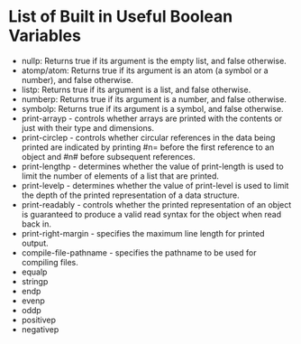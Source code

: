 # List of Built in Useful Boolean Variables
* nullp: Returns true if its argument is the empty list, and false otherwise.
* atomp/atom: Returns true if its argument is an atom (a symbol or a number), and false otherwise.
* listp: Returns true if its argument is a list, and false otherwise.
* numberp: Returns true if its argument is a number, and false otherwise.
* symbolp: Returns true if its argument is a symbol, and false otherwise.
* print-arrayp - controls whether arrays are printed with the contents or just with their type and dimensions.
* print-circlep - controls whether circular references in the data being printed are indicated by printing #n= before the first reference to an object and #n# before subsequent references.
* print-lengthp - determines whether the value of print-length is used to limit the number of elements of a list that are printed.
* print-levelp - determines whether the value of print-level is used to limit the depth of the printed representation of a data structure.
* print-readably - controls whether the printed representation of an object is guaranteed to produce a valid read syntax for the object when read back in.
* print-right-margin - specifies the maximum line length for printed output.
* compile-file-pathname - specifies the pathname to be used for compiling files.
* equalp
* stringp
* endp
* evenp
* oddp
* positivep
* negativep
